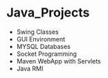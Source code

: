 # Java_Projects
- Swing Classes 
- GUI Environment
- MYSQL Databases
- Socket Programming
- Maven WebApp with Servlets
- Java RMI
